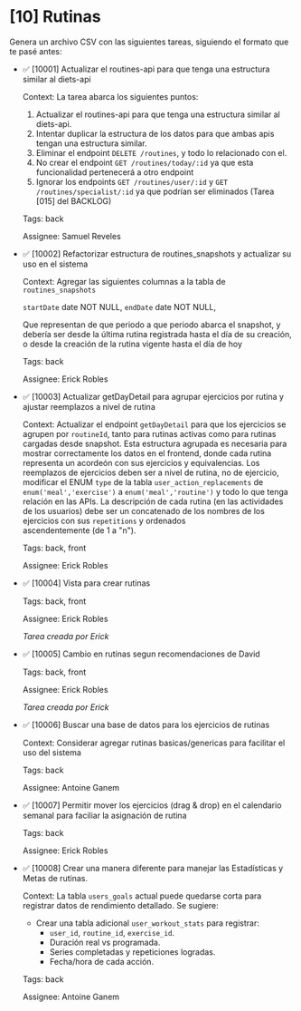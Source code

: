 # [10] Rutinas

Genera un archivo CSV con las siguientes tareas, siguiendo el formato que te pasé antes:

- ✅ [10001] Actualizar el routines-api para que tenga una estructura similar al diets-api

  Context: La tarea abarca los siguientes puntos:

  1. Actualizar el routines-api para que tenga una estructura similar al diets-api.
  2. Intentar duplicar la estructura de los datos para que ambas apis tengan una estructura similar.
  3. Eliminar el endpoint `DELETE /routines`, y todo lo relacionado con el.
  4. No crear el endpoint `GET /routines/today/:id` ya que esta funcionalidad pertenecerá a otro endpoint
  5. Ignorar los endpoints `GET /routines/user/:id` y `GET /routines/specialist/:id` ya que podrían ser eliminados (Tarea [015] del BACKLOG)

  Tags: back

  Assignee: Samuel Reveles

- ✅ [10002] Refactorizar estructura de routines_snapshots y actualizar su uso en el sistema

  Context: Agregar las siguientes columnas a la tabla de `routines_snapshots`

  `startDate` date NOT NULL,
  `endDate` date NOT NULL,

  Que representan de que periodo a que periodo abarca el snapshot, y debería ser desde la última rutina registrada hasta el día de su creación, o desde la creación de la rutina vigente hasta el día de hoy

  Tags: back

  Assignee: Erick Robles

- ✅ [10003] Actualizar getDayDetail para agrupar ejercicios por rutina y ajustar reemplazos a nivel de rutina

  Context: Actualizar el endpoint `getDayDetail` para que los ejercicios se agrupen por `routineId`, tanto para rutinas activas como para rutinas cargadas desde snapshot. Esta estructura agrupada es necesaria para mostrar correctamente los datos en el frontend, donde cada rutina representa un acordeón con sus ejercicios y equivalencias.
  Los reemplazos de ejercicios deben ser a nivel de rutina, no de ejercicio, modificar el ENUM `type` de la tabla `user_action_replacements` de `enum('meal','exercise')` a `enum('meal','routine')` y todo lo que tenga relación en las APIs.
  La descripción de cada rutina (en las actividades de los usuarios) debe ser un concatenado de los nombres de los ejercicios con sus `repetitions` y ordenados ascendentemente (de 1 a "n").

  Tags: back, front

  Assignee: Erick Robles

- ✅ [10004] Vista para crear rutinas

  Tags: back, front

  Assignee: Erick Robles

  _Tarea creada por Erick_

- ✅ [10005] Cambio en rutinas segun recomendaciones de David

  Tags: back, front

  Assignee: Erick Robles

  _Tarea creada por Erick_

- ✅ [10006] Buscar una base de datos para los ejercicios de rutinas

  Context: Considerar agregar rutinas basicas/genericas para facilitar el uso del sistema

  Tags: back

  Assignee: Antoine Ganem

- ✅ [10007] Permitir mover los ejercicios (drag & drop) en el calendario semanal para faciliar la asignación de rutina

  Tags: back

  Assignee: Erick Robles

- ✅ [10008] Crear una manera diferente para manejar las Estadísticas y Metas de rutinas.

  Context: La tabla `users_goals` actual puede quedarse corta para registrar datos de rendimiento detallado. Se sugiere:

  - Crear una tabla adicional `user_workout_stats` para registrar:
    - `user_id`, `routine_id`, `exercise_id`.
    - Duración real vs programada.
    - Series completadas y repeticiones logradas.
    - Fecha/hora de cada acción.

  Tags: back

  Assignee: Antoine Ganem
